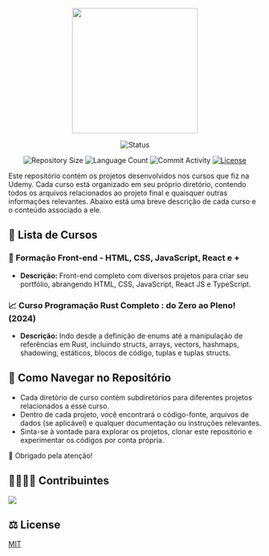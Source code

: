 <p align="center">
  <img
    width="250"
    display="inline-block"
    src="https://upload.wikimedia.org/wikipedia/commons/thumb/e/e3/Udemy_logo.svg/1024px-Udemy_logo.svg.png"
  />
</p>

<p align="center">
  <img
    src="https://img.shields.io/badge/Status-Em%20desenvolvimento-green?style=flat-square"
    alt="Status"
  />
</p>

<p align="center">
  <img
    src="https://img.shields.io/github/repo-size/Thomazrlima/Udemy_Courses?style=flat"
    alt="Repository Size"
  />
  <img
    src="https://img.shields.io/github/languages/count/Thomazrlima/Udemy_Courses?style=flat&logo=python"
    alt="Language Count"
  />
  <img
    src="https://img.shields.io/github/commit-activity/t/Thomazrlima/Udemy_Courses?style=flat&logo=github"
    alt="Commit Activity"
  />
  <a href="LICENSE.md"
    ><img
      src="https://img.shields.io/github/license/Thomazrlima/Udemy_Courses"
      alt="License"
  /></a>
</p>

Este repositório contém os projetos desenvolvidos nos cursos que fiz na Udemy. Cada curso está organizado em seu próprio diretório, contendo todos os arquivos relacionados ao projeto final e quaisquer outras informações relevantes. Abaixo está uma breve descrição de cada curso e o conteúdo associado a ele.

## 📃 Lista de Cursos

### 📲 Formação Front-end - HTML, CSS, JavaScript, React e +
- **Descrição:** Front-end completo com diversos projetos para criar seu portfólio, abrangendo HTML, CSS, JavaScript, React JS e TypeScript.

### 📈 Curso Programação Rust Completo : do Zero ao Pleno! (2024)
- **Descrição:** Indo desde a definição de enums até a manipulação de referências em Rust, incluindo structs, arrays, vectors, hashmaps, shadowing, estáticos, blocos de código, tuplas e tuplas structs.

## 🐉 Como Navegar no Repositório

- Cada diretório de curso contém subdiretórios para diferentes projetos relacionados a esse curso.
- Dentro de cada projeto, você encontrará o código-fonte, arquivos de dados (se aplicável) e qualquer documentação ou instruções relevantes.
- Sinta-se à vontade para explorar os projetos, clonar este repositório e experimentar os códigos por conta própria.

🤝 Obrigado pela atenção!

## 👨‍👩‍👧‍👦 Contribuintes
  
<a href="https://github.com/Thomazrlima/Udemy_Courses/graphs/contributors">
  <img src="https://contrib.rocks/image?repo=Thomazrlima/Udemy_Courses" />
</a>

## ⚖️ License

[MIT](https://github.com/Thomazrlima/Udemy_Courses/blob/master/LICENSE.md)
